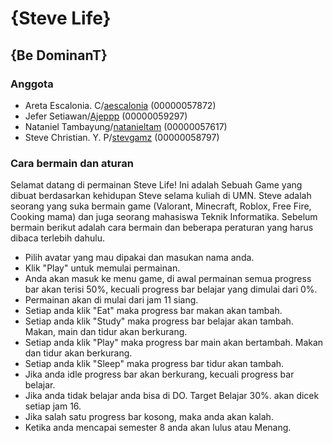 # {Steve Life}
## {Be DominanT}

### Anggota
- Areta Escalonia. C/[aescalonia](https://github.com/aescalonia) (00000057872)
- Jefer Setiawan/[Ajeppp](https://github.com/Ajeppp) (00000059297)
- Nataniel Tambayung/[natanieltam](https://github.com/natanieltam) (00000057617)
- Steve Christian. Y. P/[stevgamz](https://github.com/stevgamz) (00000058797)

### Cara bermain dan aturan

Selamat datang di permainan Steve Life! 
Ini adalah Sebuah Game yang dibuat berdasarkan kehidupan Steve selama kuliah di UMN.
Steve adalah seorang yang suka bermain game (Valorant, Minecraft, Roblox, Free Fire, Cooking mama) 
dan juga seorang mahasiswa Teknik Informatika. Sebelum bermain berikut adalah cara bermain dan beberapa
peraturan yang harus dibaca terlebih dahulu. 

- Pilih avatar yang mau dipakai dan masukan nama anda.
- Klik "Play" untuk memulai permainan.
- Anda akan masuk ke menu game, di awal permainan semua progress bar akan terisi 50%, kecuali progress bar belajar yang dimulai dari 0%.
- Permainan akan di mulai dari jam 11 siang.
- Setiap anda klik "Eat" maka progress bar makan akan tambah.
- Setiap anda klik "Study" maka progress bar belajar akan tambah. Makan, main dan tidur akan berkurang.
- Setiap anda klik "Play" maka progress bar main akan bertambah. Makan dan tidur akan berkurang.  
- Setiap anda klik "Sleep" maka progress bar tidur akan tambah.
- Jika anda idle progress bar akan berkurang, kecuali progress bar belajar.
- Jika anda tidak belajar anda bisa di DO. Target Belajar 30%. akan dicek setiap jam 16.
- Jika salah satu progress bar kosong, maka anda akan kalah.
- Ketika anda mencapai semester 8 anda akan lulus atau Menang.




